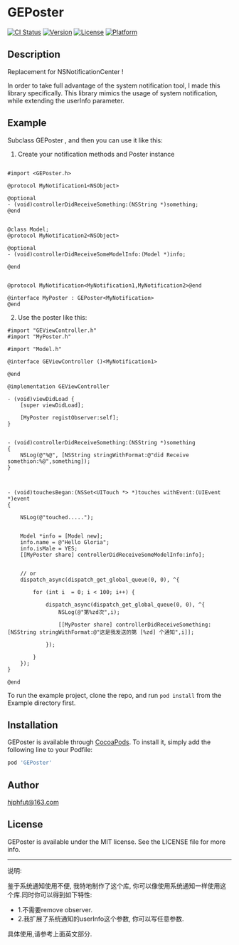 # GEPoster


[![CI Status](http://img.shields.io/travis/hjphfut@163.com/GEPoster.svg?style=flat)](https://travis-ci.org/hjphfut@163.com/GEPoster)
[![Version](https://img.shields.io/cocoapods/v/GEPoster.svg?style=flat)](http://cocoapods.org/pods/GEPoster)
[![License](https://img.shields.io/cocoapods/l/GEPoster.svg?style=flat)](http://cocoapods.org/pods/GEPoster)
[![Platform](https://img.shields.io/cocoapods/p/GEPoster.svg?style=flat)](http://cocoapods.org/pods/GEPoster)



## Description
Replacement for  NSNotificationCenter !

In order to take full advantage of the system notification tool, I made this library specifically.
This library mimics the usage of system notification, while extending the userInfo parameter.



## Example

Subclass GEPoster , and then you can use it like this:

1. Create  your notification methods and Poster instance
```objc

#import <GEPoster.h>

@protocol MyNotification1<NSObject>

@optional
- (void)controllerDidReceiveSomething:(NSString *)something;
@end


@class Model;
@protocol MyNotification2<NSObject>

@optional
- (void)controllerDidReceiveSomeModelInfo:(Model *)info;

@end


@protocol MyNotification<MyNotification1,MyNotification2>@end

@interface MyPoster : GEPoster<MyNotification>
@end
```

2. Use the poster like this:

```objc
#import "GEViewController.h"
#import "MyPoster.h"

#import "Model.h"

@interface GEViewController ()<MyNotification1>

@end

@implementation GEViewController

- (void)viewDidLoad {
    [super viewDidLoad];
    
    [MyPoster registObserver:self];
}


- (void)controllerDidReceiveSomething:(NSString *)something
{
    NSLog(@"%@", [NSString stringWithFormat:@"did Receive somethion:%@",something]);
}



- (void)touchesBegan:(NSSet<UITouch *> *)touches withEvent:(UIEvent *)event
{
    
    NSLog(@"touched.....");
    
    
    Model *info = [Model new];
    info.name = @"Hello Gloria";
    info.isMale = YES;
    [[MyPoster share] controllerDidReceiveSomeModelInfo:info];
    
    
    // or 
    dispatch_async(dispatch_get_global_queue(0, 0), ^{
        
        for (int i  = 0; i < 100; i++) {
            
            dispatch_async(dispatch_get_global_queue(0, 0), ^{
                NSLog(@"第%zd次",i);
                
                [[MyPoster share] controllerDidReceiveSomething:[NSString stringWithFormat:@"这是我发送的第 [%zd] 个通知",i]];
                
            });
            
        }
    });
}

@end

```


To run the example project, clone the repo, and run `pod install` from the Example directory first.

## Installation

GEPoster is available through [CocoaPods](http://cocoapods.org). To install
it, simply add the following line to your Podfile:

```ruby
pod 'GEPoster'
```

## Author

hjphfut@163.com

## License

GEPoster is available under the MIT license. See the LICENSE file for more info.




**********************

说明:

鉴于系统通知使用不便, 我特地制作了这个库, 你可以像使用系统通知一样使用这个库.同时你可以得到如下特性:
- 1.不需要remove observer.
- 2.我扩展了系统通知的userInfo这个参数, 你可以写任意参数.

具体使用,请参考上面英文部分.

